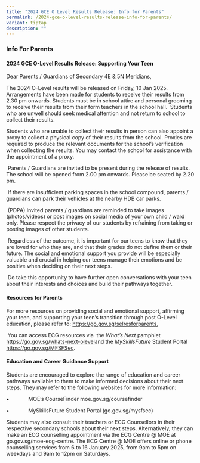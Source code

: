 ```yaml
---
title: "2024 GCE O Level Results Release: Info for Parents"
permalink: /2024-gce-o-level-results-release-info-for-parents/
variant: tiptap
description: ""
---
```

<h3>Info For Parents</h3>
<h4>2024 GCE O-Level Results Release: Supporting Your Teen</h4>
<p>Dear Parents / Guardians of Secondary 4E &amp; 5N Meridians,</p>
<p>The 2024 O-Level results will be released on Friday, 10 Jan 2025. Arrangements
have been made for students to receive their results from 2.30 pm onwards.
Students must be in school attire and personal grooming to receive their
results from their form teachers in the school hall.&nbsp; Students who
are unwell should seek medical attention and not return to school to collect
their results.</p>
<p>Students who are unable to collect their results in person can also appoint
a proxy to collect a physical copy of their results from the school. Proxies
are required to produce the relevant documents for the school’s verification
when collecting the results. You may contact the school for assistance
with the appointment of a proxy.</p>
<p>&nbsp;Parents / Guardians are invited to be present during the release
of results. The school will be opened from 2.00 pm onwards. Please be seated
by 2.20 pm.</p>
<p>&nbsp;If there are insufficient parking spaces in the school compound,
parents / guardians can park their vehicles at the nearby HDB car parks.</p>
<p>&nbsp;(PDPA) Invited parents / guardians are reminded to take images (photos/videos)
or post images on social media of your own child / ward only. Please respect
the privacy of our students by refraining from taking or posting images
of other students.&nbsp;</p>
<p>&nbsp;Regardless of the outcome, it is important for our teens to know
that they are loved for who they are, and that their grades do not define
them or their future. The social and emotional support you provide will
be especially valuable and crucial in helping our teens manage their emotions
and be positive when deciding on their next steps.</p>
<p>&nbsp;Do take this opportunity to have further open conversations with
your teen about their interests and choices and build their pathways together.</p>
<h4><strong>Resources for Parents</strong></h4>
<p>For more resources on providing social and emotional support, affirming
your teen, and supporting your teen’s transition through post O-Level education,
please refer to: <a href="https://www.moe.gov.sg/education-in-sg/our-programmes/social-and-emotional-learning/sel-resources-for-parents" rel="noopener nofollow" target="_blank">https://go.gov.sg/selresforparents.</a>
</p>
<p>&nbsp;You can access ECG resources via&nbsp; the <em>What’s Next</em> pamphlet
<a href="https://go.gov.sg/whats-next-olevel" rel="noopener nofollow" target="_blank">https://go.gov.sg/whats-next-olevel</a>and the <em>MySkillsFuture </em>Student
Portal <a href="https://www.myskillsfuture.gov.sg/content/student/en/secondary.html" rel="noopener nofollow" target="_blank">https://go.gov.sg/MFSFSec</a>.</p>
<p></p>
<h4><strong>Education and Career Guidance Support</strong></h4>
<p>Students are encouraged to explore the range of education and career pathways
available to them to make informed decisions about their next steps. They
may refer to the following websites for more information:</p>
<p>•&nbsp;&nbsp;&nbsp;&nbsp;&nbsp;&nbsp;&nbsp;&nbsp;&nbsp;&nbsp;&nbsp;&nbsp;
MOE’s CourseFinder <a rel="noopener noreferrer nofollow" target="_blank">moe.gov.sg/coursefinder</a>
</p>
<p>•&nbsp;&nbsp;&nbsp;&nbsp;&nbsp;&nbsp;&nbsp;&nbsp;&nbsp;&nbsp;&nbsp;&nbsp;
MySkillsFuture Student Portal (<a rel="noopener noreferrer nofollow" target="_blank">go.gov.sg/mysfsec</a>)</p>
<p></p>
<p>Students may also consult their teachers or ECG Counsellors in their respective
secondary schools about their next steps. Alternatively, they can make
an ECG counselling appointment via the ECG Centre @ MOE at <a rel="noopener noreferrer nofollow" target="_blank">go.gov.sg/moe-ecg-centre</a>.
The ECG Centre @ MOE offers online or phone counselling services from 6
to 16 January 2025, from 9am to 5pm on weekdays and 9am to 12pm on Saturdays.</p>
<p></p>
<p><strong>&nbsp;</strong>
</p>
<p></p>